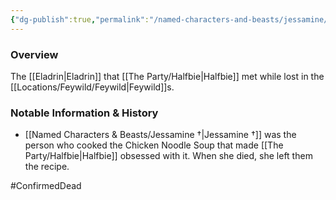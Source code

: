 ```yaml
---
{"dg-publish":true,"permalink":"/named-characters-and-beasts/jessamine/","tags":["NPC"],"updated":"2025-05-27T10:56:43.346+01:00"}
---
```



### Overview
The [[Eladrin\|Eladrin]] that [[The Party/Halfbie\|Halfbie]] met while lost in the [[Locations/Feywild/Feywild\|Feywild]]s. 

### Notable Information & History 
- [[Named Characters & Beasts/Jessamine †\|Jessamine †]] was the person who cooked the Chicken Noodle Soup that made [[The Party/Halfbie\|Halfbie]] obsessed with it. When she died, she left them the recipe. 

#ConfirmedDead